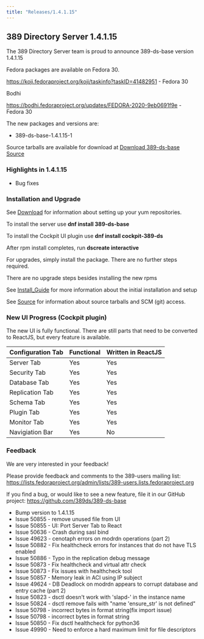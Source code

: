 ```yaml
---
title: "Releases/1.4.1.15"
---
```


389 Directory Server 1.4.1.15
-----------------------------

The 389 Directory Server team is proud to announce 389-ds-base version 1.4.1.15

Fedora packages are available on Fedora 30.

<https://koji.fedoraproject.org/koji/taskinfo?taskID=41482951> - Fedora 30

Bodhi

<https://bodhi.fedoraproject.org/updates/FEDORA-2020-9eb0691f9e> - Fedora 30

The new packages and versions are:

- 389-ds-base-1.4.1.15-1

Source tarballs are available for download at [Download 389-ds-base Source](https://releases.pagure.org/389-ds-base/389-ds-base-1.4.1.15.tar.bz2)

### Highlights in 1.4.1.15

- Bug fixes

### Installation and Upgrade 

See [Download](../download.html) for information about setting up your yum repositories.

To install the server use **dnf install 389-ds-base**

To install the Cockpit UI plugin use **dnf install cockpit-389-ds**

After rpm install completes, run **dscreate interactive**

For upgrades, simply install the package.  There are no further steps required.

There are no upgrade steps besides installing the new rpms 

See [Install\_Guide](../howto/howto-install-389.html) for more information about the initial installation and setup

See [Source](../development/source.html) for information about source tarballs and SCM (git) access.

### New UI Progress (Cockpit plugin)

The new UI is fully functional.  There are still parts that need to be converted to ReactJS, but every feature is available.

|Configuration Tab|Functional|Written in ReactJS |
|-----------------|----------|-------------------|
|Server Tab       |Yes       |Yes                |
|Security Tab     |Yes       |Yes                |
|Database Tab     |Yes       |Yes                |
|Replication Tab  |Yes       |Yes                |
|Schema Tab       |Yes       |Yes                |
|Plugin Tab       |Yes       |Yes                |
|Monitor Tab      |Yes       |Yes                |
|Navigiation Bar  |Yes       |No                 |


### Feedback

We are very interested in your feedback!

Please provide feedback and comments to the 389-users mailing list: <https://lists.fedoraproject.org/admin/lists/389-users.lists.fedoraproject.org>

If you find a bug, or would like to see a new feature, file it in our GitHub project: <https://github.com/389ds/389-ds-base>

- Bump version to 1.4.1.15
- Issue 50855 - remove unused file from UI
- Issue 50855 - UI: Port Server Tab to React
- Issue 50636 - Crash during sasl bind
- Issue 49623 - cenotaph errors on modrdn operations (part 2)
- Issue 50882 - Fix healthcheck errors for instances that do not have TLS enabled
- Issue 50886 - Typo in the replication debug message
- Issue 50873 - Fix healthcheck and virtual attr check
- Issue 50873 - Fix issues with healthcheck tool
- Issue 50857 - Memory leak in ACI using IP subject
- Issue 49624 - DB Deadlock on modrdn appears to corrupt database and entry cache (part 2)
- Issue 50823 - dsctl doesn't work with 'slapd-' in the instance name
- Issue 50824 - dsctl remove fails with "name 'ensure_str' is not defined"
- Issue 50798 - incorrect bytes in format string(fix import issue)
- Issue 50798 - incorrect bytes in format string
- Issue 50850 - Fix dsctl healthcheck for python36
- Issue 49990 - Need to enforce a hard maximum limit for file descriptors


